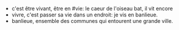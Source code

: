 - c'est être vivant, être en #vie: le caeur de l'oiseau bat, il vit encore
- vivre, c'est passer sa vie dans un endroit: je vis en banlieue.
- banlieue, ensemble des communes qui entourent une grande ville.